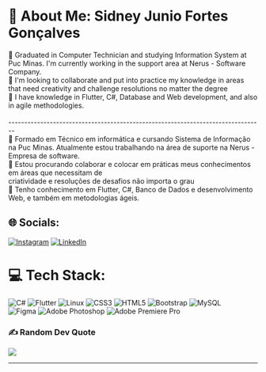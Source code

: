 # 💫 About Me: Sidney Junio Fortes Gonçalves
🔭 Graduated in Computer Technician and studying Information System at Puc Minas. I'm currently working in the support area at Nerus - Software Company.<br>👯 I'm looking to collaborate and put into practice my knowledge in areas that need creativity and challenge resolutions no matter the degree<br>🌱 I have knowledge in Flutter, C#, Database and Web development, and also in agile methodologies.
<br><br>--------------------------------------------------------------------------------<br>🔭 Formado em Técnico em informática e cursando Sistema de Informação na Puc Minas. Atualmente estou trabalhando na área de suporte na Nerus - Empresa de software.<br>👯 Estou procurando colaborar e colocar em práticas meus conhecimentos em áreas que necessitam de <br>criatividade e resoluções de desafios não importa o grau<br>🌱 Tenho conhecimento em Flutter, C#, Banco de Dados e desenvolvimento Web, e também em metodologias ágeis.

## 🌐 Socials:
[![Instagram](https://img.shields.io/badge/Instagram-%23E4405F.svg?logo=Instagram&logoColor=white)](https://instagram.com/sidneyjfg/) 
[![LinkedIn](https://img.shields.io/badge/LinkedIn-%230077B5.svg?logo=linkedin&logoColor=white)](https://www.linkedin.com/in/sidneyjunio/) 

# 💻 Tech Stack:
![C#](https://img.shields.io/badge/C%23-darkblue.svg?style=flat-square&logo=c-sharp&logoColor=white) 
![Flutter](https://img.shields.io/badge/Flutter-black.svg?style=flat-square&logo=flutter&logoColor=purple)
![Linux](https://img.shields.io/badge/Linux-gray.svg?style=flat-square&logo=Linux&logoColor=black) 
![CSS3](https://img.shields.io/badge/CSS-%231572B6.svg?style=flat-square&logo=css3&logoColor=white)
![HTML5](https://img.shields.io/badge/HTML5-%23E34F26.svg?style=flat-square&logo=html5&logoColor=white) 
![Bootstrap](https://img.shields.io/badge/Bootstrap-%23563D7C.svg?style=flat-square&logo=bootstrap&logoColor=white) 
![MySQL](https://img.shields.io/badge/MySQL-%2300f.svg?style=flat-square&logo=mysql&logoColor=white) 	
![Figma](https://img.shields.io/badge/figma-%23F24E1E.svg?style=flat-square&logo=figma&logoColor=white) 
![Adobe Photoshop](https://img.shields.io/badge/adobephotoshop-%2331A8FF.svg?style=flat-square&logo=adobephotoshop&logoColor=white) 
![Adobe Premiere Pro](https://img.shields.io/badge/Adobe%20Premiere%20Pro-9999FF.svg?style=flat-square&logo=Adobe%20Premiere%20Pro&logoColor=white) 

### ✍️ Random Dev Quote
![](https://quotes-github-readme.vercel.app/api?type=horizontal&theme=merko)

---
